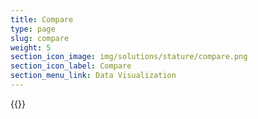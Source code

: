 ```yaml
---
title: Compare
type: page
slug: compare
weight: 5
section_icon_image: img/solutions/stature/compare.png
section_icon_label: Compare
section_menu_link: Data Visualization
---
```




{{<list type="compare">}}
